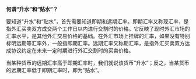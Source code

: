 **何谓“升水”和“贴水”？**

要知道“升水”和“贴水”，首先需要知道即期和远期汇率。即期汇率又称现汇率，是指外汇买卖双方成交两个工作日以内进行交割时的价格。它反映了现时外汇市场的汇率水平，是其他外汇交易价格的基础。在外汇市场上挂牌的汇率，如果没有特别标明远期等汇率外，一般指即期汇率。远期汇率又称期汇率，是指外汇买卖双方达成协议约定在未来一定时期进行外汇交割时的买卖价格。

当某种货币的远期汇率高于即期汇率时，我们就说该货币“升水”；反之，当某货币的远期汇率低于即期汇率时，即为“贴水”。